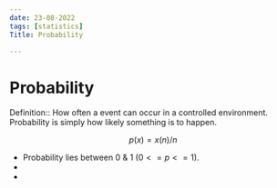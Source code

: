 ```yaml
---
date: 23-08-2022
tags: [statistics]
Title: Probability

---
```

# Probability
Definition:: How often a event can occur in a controlled environment. Probability is 
simply how likely something is to happen.

$$p(x) = x(n)/n$$

- Probability lies between 0  & 1 ($0 <= p <= 1$).
-  
- 